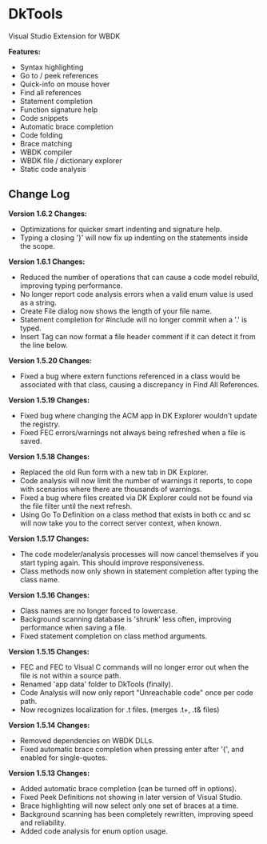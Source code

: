 # DkTools
Visual Studio Extension for WBDK

**Features:**
- Syntax highlighting
- Go to / peek references
- Quick-info on mouse hover
- Find all references
- Statement completion
- Function signature help
- Code snippets
- Automatic brace completion
- Code folding
- Brace matching
- WBDK compiler
- WBDK file / dictionary explorer
- Static code analysis

## Change Log

**Version 1.6.2 Changes:**
- Optimizations for quicker smart indenting and signature help.
- Typing a closing '}' will now fix up indenting on the statements inside the scope.

**Version 1.6.1 Changes:**
- Reduced the number of operations that can cause a code model rebuild, improving typing performance.
- No longer report code analysis errors when a valid enum value is used as a string.
- Create File dialog now shows the length of your file name.
- Statement completion for #include will no longer commit when a '.' is typed.
- Insert Tag can now format a file header comment if it can detect it from the line below.

**Version 1.5.20 Changes:**
- Fixed a bug where extern functions referenced in a class would be associated with that class, causing a discrepancy in Find All References.

**Version 1.5.19 Changes:**
- Fixed bug where changing the ACM app in DK Explorer wouldn't update the registry.
- Fixed FEC errors/warnings not always being refreshed when a file is saved.

**Version 1.5.18 Changes:**
- Replaced the old Run form with a new tab in DK Explorer.
- Code analysis will now limit the number of warnings it reports, to cope with scenarios where there are thousands of warnings.
- Fixed a bug where files created via DK Explorer could not be found via the file filter until the next refresh.
- Using Go To Definition on a class method that exists in both cc and sc will now take you to the correct server context, when known.

**Version 1.5.17 Changes:**
- The code modeler/analysis processes will now cancel themselves if you start typing again. This should improve responsiveness.
- Class methods now only shown in statement completion after typing the class name.

**Version 1.5.16 Changes:**
- Class names are no longer forced to lowercase.
- Background scanning database is 'shrunk' less often, improving performance when saving a file.
- Fixed statement completion on class method arguments.

**Version 1.5.15 Changes:**
- FEC and FEC to Visual C commands will no longer error out when the file is not within a source path.
- Renamed 'app data' folder to DkTools (finally).
- Code Analysis will now only report "Unreachable code" once per code path.
- Now recognizes localization for .t files. (merges .t+, .t& files)

**Version 1.5.14 Changes:**
- Removed dependencies on WBDK DLLs.
- Fixed automatic brace completion when pressing enter after '{', and enabled for single-quotes.

**Version 1.5.13 Changes:**
- Added automatic brace completion (can be turned off in options).
- Fixed Peek Definitions not showing in later version of Visual Studio.
- Brace highlighting will now select only one set of braces at a time.
- Background scanning has been completely rewritten, improving speed and reliability.
- Added code analysis for enum option usage.
